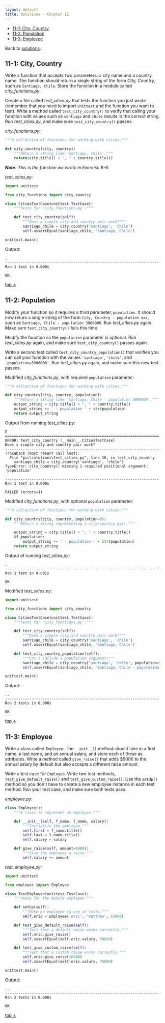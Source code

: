 ```yaml
---
layout: default
title: Solutions - Chapter 11
---
```


- [11-1: City, Country](#11-1-city-country)
- [11-2: Population](#11-2-population)
- [11-3: Employee](#11-3-employee)

Back to [solutions](README.html).

11-1: City, Country
---

Write a function that accepts two parameters: a city name and a country name. The function should return a single string of the form *City, Country*, such as `Santiago, Chile`. Store the function in a module called *city_functions.py*.

Create a file called *test_cities.py* that tests the function you just wrote (remember that you need to import `unittest` and the function you want to test). Write a method called `test_city_country()` to verify that calling your function with values such as `santiago` and `chile` results in the correct string. Run *test_cities.py*, and make sure `test_city_country()` passes.

*city_functions.py:*

```python
"""A collection of functions for working with cities."""

def city_country(city, country):
    """Return a string like 'Santiago, Chile'."""
    return(city.title() + ", " + country.title())
```

***Note:** This is the function we wrote in Exercise 8-6.*

*test_cities.py:*

```python
import unittest

from city_functions import city_country

class CitiesTestCase(unittest.TestCase):
    """Tests for 'city_functions.py'."""

    def test_city_country(self):
        """Does a simple city and country pair work?"""
        santiago_chile = city_country('santiago', 'chile')
        self.assertEqual(santiago_chile, 'Santiago, Chile')

unittest.main()
```

Output:

```
.
----------------------------------------------------------------------
Ran 1 test in 0.000s

OK
```

[top 🔝](#)

11-2: Population
---

Modify your function so it requires a third parameter, `population`. It should now return a single string of the form `City, Country - population xxx`, such as `Santiago, Chile - population 5000000`. Run *test_cities.py* again. Make sure `test_city_country()` fails this time.

Modify the function so the `population` parameter is optional. Run *test_cities.py* again, and make sure `test_city_country()` passes again.

Write a second test called `test_city_country_population()` that verifies you can call your function with the values `'santiago'`, `'chile'`, and `'population=5000000'`. Run *test_cities.py* again, and make sure this new test passes.

Modified *city_functions.py*, with required `population` parameter:

```python
"""A collection of functions for working with cities."""

def city_country(city, country, population):
    """Return a string like 'Santiago, Chile - population 5000000'."""
    output_string = city.title() + ", " + country.title()
    output_string += ' - population ' + str(population)
    return output_string
```

Output from running *test_cities.py:*

```
E
======================================================================
ERROR: test_city_country (__main__.CitiesTestCase)
Does a simple city and country pair work?
----------------------------------------------------------------------
Traceback (most recent call last):
  File "pcc\solutions\test_cities.py", line 10, in test_city_country
    santiago_chile = city_country('santiago', 'chile')
TypeError: city_country() missing 1 required positional argument: 'population'

----------------------------------------------------------------------
Ran 1 test in 0.000s

FAILED (errors=1)
```

Modified *city_functions.py*, with optional `population` parameter:

```python
"""A collection of functions for working with cities."""

def city_country(city, country, population=0):
    """Return a string representing a city-country pair."""

    output_string = city.title() + ", " + country.title()
    if population:
        output_string += ' - population ' + str(population)
    return output_string
```

Output of running *test_cities.py:*

```
.
----------------------------------------------------------------------
Ran 1 test in 0.001s

OK
```

Modified *test_cities.py:*

```python
import unittest

from city_functions import city_country

class CitiesTestCase(unittest.TestCase):
    """Tests for 'city_functions.py'."""

    def test_city_country(self):
        """Does a simple city and country pair work?"""
        santiago_chile = city_country('santiago', 'chile')
        self.assertEqual(santiago_chile, 'Santiago, Chile')

    def test_city_country_population(self):
        """Can I include a population argument?"""
        santiago_chile = city_country('santiago', 'chile', population=5000000)
        self.assertEqual(santiago_chile, 'Santiago, Chile - population 5000000')

unittest.main()
```

Output:

```
..
----------------------------------------------------------------------
Ran 2 tests in 0.000s

OK
```

[top 🔝](#)

11-3: Employee
---

Write a class called `Employee`. The `__init__()` method should take in a first name, a last name, and an annual salary, and store each of these as attributes. Write a method called `give_raise()` that adds $5000 to the annual salary by default but also accepts a different raise amount.

Write a test case for `Employee`. Write two test methods, `test_give_default_raise()` and `test_give_custom_raise()`. Use the `setUp()` method so you don't have to create a new employee instance in each test method. Run your test case, and make sure both tests pass.

*employee.py:*

```python
class Employee():
    """A class to represent an employee."""

    def __init__(self, f_name, l_name, salary):
        """Initialize the employee."""
        self.first = f_name.title()
        self.last = l_name.title()
        self.salary = salary

    def give_raise(self, amount=5000):
        """Give the employee a raise."""
        self.salary += amount
```

*test_employee.py:*

```python
import unittest

from employee import Employee

class TestEmployee(unittest.TestCase):
    """Tests for the module employee."""

    def setUp(self):
        """Make an employee to use in tests."""
        self.eric = Employee('eric', 'matthes', 65000)

    def test_give_default_raise(self):
        """Test that a default raise works correctly."""
        self.eric.give_raise()
        self.assertEqual(self.eric.salary, 70000)

    def test_give_custom_raise(self):
        """Test that a custom raise works correctly."""
        self.eric.give_raise(10000)
        self.assertEqual(self.eric.salary, 75000)

unittest.main()
```

Output:

```
..
----------------------------------------------------------------------
Ran 2 tests in 0.000s

OK
```

[top 🔝](#)
